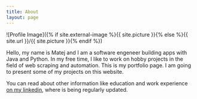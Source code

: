 ```yaml
---
title: About
layout: page
---
```

![Profile Image]({% if site.external-image %}{{ site.picture }}{% else %}{{ site.url }}/{{ site.picture }}{% endif %})

Hello, my name is Matej and I am a software engeneer building apps with Java and Python. In my free time, I like to work on hobby projects in the field of web scraping and automation. This is my portfolio page. I am going to present some of my projects on this website.
  	
  You can read about other information like education and work experience [on my linkedin](https://www.linkedin.com/in/matejjurko/), where is being regularly updated.